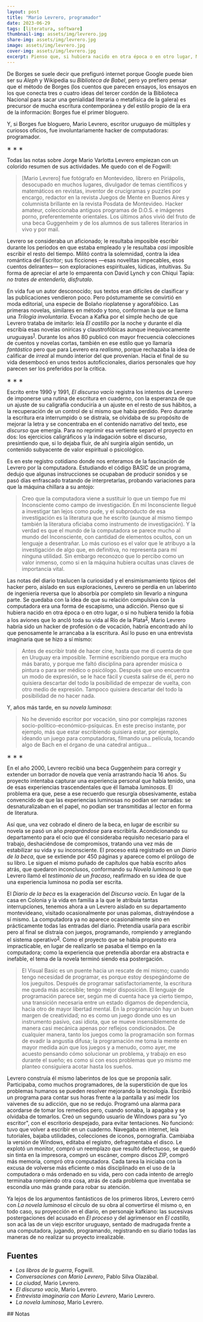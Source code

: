 ```yaml
---
layout: post
title: "Mario Levrero, programador"
date: 2023-06-29
tags: [literatura, software]
thumbnail-img: assets/img/levrero.jpg
share-img: assets/img/levrero.jpg
image: assets/img/levrero.jpg
cover-img: assets/img/levrero.jpg
excerpt: Pienso que, si hubiera nacido en otra época o en otro lugar, Mario Levrero habría sido hacker de profesión o de vocación, habría encontrado ahí lo que penosamente le arrancaba a la literatura.
---
```


De Borges se suele decir que prefiguró internet porque Google puede bien ser su *Aleph* y Wikipedia su *Biblioteca de Babel*, pero yo prefiero pensar que el método de Borges (los cuentos que parecen ensayos, los ensayos en los que conecta tres o cuatro ideas del tercer cordón de la Biblioteca Nacional para sacar una genialidad literaria o metafísica de la galera) es precursor de mucha escritura contemporánea y del estilo propio de la era de la información: Borges fue el primer bloguero.

Y, si Borges fue bloguero, Mario Levrero, escritor uruguayo de múltiples y curiosos oficios, fue involuntariamente hacker de computadoras: programador.

<div class="org-center">
<p>
&lowast; &lowast; &lowast;
</p>
</div>

Todas las notas sobre Jorge Mario Varlotta Levrero empiezan con un colorido resumen de sus actividades. Me quedo con el de Fogwill:

> [Mario Levrero] fue fotógrafo en Montevideo, librero en Piriápolis, desocupado en muchos lugares, divulgador de temas científicos y matemáticos en revistas, inventor de crucigramas y puzzles por encargo, redactor en la revista Juegos de Mente en Buenos Aires y columnista brillante en la revista Posdata de Montevideo. Hacker amateur, coleccionaba antiguos programas de D.O.S. e imágenes porno, preferentemente orientales. Los últimos años vivió del fruto de una beca Guggenheim y de los alumnos de sus talleres literarios in vivo y por mail.

Levrero se consideraba un aficionado; le resultaba imposible escribir durante los períodos en que estaba empleado y le resultaba *casi* imposible escribir el resto del tiempo. Militó contra la solemnidad, contra la idea romántica del Escritor; sus ficciones &#x2014;esas novelitas impecables, esos cuentos delirantes&#x2014; son exploraciones espirituales, lúdicas, intuitivas. Su forma de apreciar el arte lo emparenta con David Lynch y con Chiqui Tapia: *no trates de entenderlo, disfrutalo*.

En vida fue un autor desconocido; sus textos eran difíciles de clasificar y las publicaciones vendieron poco. Pero póstumamente se convirtió en moda editorial, una especie de Bolaño rioplatense y agorafóbico. Las primeras novelas, similares en método y tono, conforman la que se llama una *Trilogía involuntaria*. Evocan a Kafka por el simple hecho de que Levrero trataba de imitarlo: leía *El castillo* por la noche y durante el día escribía esas novelas oníricas y claustrofóbicas aunque inequívocamente uruguayas<sup><a id="fnr.1" class="footref" href="#fn.1" role="doc-backlink">1</a></sup>. Durante los años 80 publicó con mayor frecuencia colecciones de cuentos y novelas cortas, también en ese estilo que yo llamaría *fantástico* pero que para Levrero era *realismo*, porque rechazaba la idea de calificar de *irreal* al mundo interior del que provenían. Hacia el final de su vida desembocó en unos textos autoficcionales, diarios personales que hoy parecen ser los preferidos por la crítica.

<div class="org-center">
<p>
&lowast; &lowast; &lowast;
</p>
</div>

Escrito entre 1990 y 1991, *El discurso vacío* registra los intentos de Levrero de imponerse una rutina de escritura en cuaderno, con la esperanza de que un ajuste de su caligrafía conduciría a un ajuste en el resto de sus hábitos, a la recuperación de un control de sí mismo que había perdido. Pero durante la escritura era interrumpido o se distraía, se olvidaba de su propósito de mejorar la letra y se concentraba en el contenido narrativo del texto, ese *discurso* que emergía. Para no reprimir esa vertiente separó el proyecto en dos: los ejercicios caligráficos y la indagación sobre el discurso, presintiendo que, si lo dejaba fluir, de ahí surgiría algún sentido, un contenido subyacente de valor espiritual o psicológico.

Es en este registro cotidiano donde nos enteramos de la fascinación de Levrero por la computadora. Estudiando el código BASIC de un programa, dedujo que algunas instrucciones se ocupaban de producir sonidos y se pasó días enfrascado tratando de interpretarlas, probando variaciones para que la máquina chillara a su antojo:

> Creo que la computadora viene a sustituir lo que un tiempo fue mi Inconsciente como campo de investigación. En mi Inconsciente llegué a investigar tan lejos como pude, y el subproducto de esa investigación es la literatura que he escrito (aunque al mismo tiempo también la literatura oficiaba como instrumento de investigación). Y la verdad es que el mundo de la computadora se parece mucho al mundo del Inconsciente, con cantidad de elementos ocultos, con un lenguaje a desentrañar. Lo más curioso es el valor que le atribuyo a la investigación de algo que, en definitiva, no representa para mí ninguna utilidad. Sin embargo reconozco que lo percibo como un valor inmenso, como si en la máquina hubiera ocultas unas claves de importancia vital.

Las notas del diario traslucen la curiosidad y el ensimismamiento típicos del hacker pero, aislado en sus exploraciones, Levrero se perdía en un laberinto de ingeniería reversa que lo absorbía por completo sin llevarlo a ninguna parte. Se quedaba con la idea de que su relación compulsiva con la computadora era una forma de escapismo, una adicción. Pienso que si hubiera nacido en otra época o en otro lugar, o si no hubiera tenido la fobia a los aviones que lo ancló toda su vida al Río de la Plata<sup><a id="fnr.2" class="footref" href="#fn.2" role="doc-backlink">2</a></sup>, Mario Levrero habría sido un hacker de profesión o de vocación, habría encontrado ahí lo que penosamente le arrancaba a la escritura. Así lo puso en una entrevista imaginaria que se hizo a sí mismo:

> Antes de escribir traté de hacer cine, hasta que me di cuenta de que en Uruguay era imposible. Terminé escribiendo porque era mucho más barato, y porque me faltó disciplina para aprender música o pintura o para ser médico o psicólogo. Después que uno encuentra un modo de expresión, se le hace fácil y cuesta salirse de él, pero no quisiera descartar del todo la posibilidad de empezar de vuelta, con otro medio de expresión. Tampoco quisiera descartar del todo la posibilidad de no hacer nada.

Y, años más tarde, en su *novela luminosa*:

> No he devenido escritor por vocación, sino por complejas razones socio-político-económico-psíquicas. En este preciso instante, por ejemplo, más que estar escribiendo quisiera estar, por ejemplo, ideando un juego para computadoras, filmando una película, tocando algo de Bach en el órgano de una catedral antigua&#x2026;

<div class="org-center">
<p>
&lowast; &lowast; &lowast;
</p>
</div>

En el año 2000, Levrero recibió una beca Guggenheim para corregir y extender un borrador de novela que venía arrastrando hacía 16 años. Su proyecto intentaba capturar una experiencia personal que había tenido, una de esas experiencias trascendentales que él llamaba *luminosas*. El problema era que, pese a ese recuerdo que resurgía obsesivamente, estaba convencido de que las experiencias luminosas no podían ser narradas: se desnaturalizaban en el papel, no podían ser transmitidas al lector en forma de literatura.

Así que, una vez cobrado el dinero de la beca, en lugar de escribir su novela se pasó un año *preparándose* para escribirla. Acondicionando su departamento para el ocio que él consideraba requisito necesario para el trabajo, deshaciéndose de compromisos, tratando una vez más de estabilizar su vida y su inconsciente. El proceso está registrado en un *Diario de la beca*, que se extiende por 450 páginas y aparece como el prólogo de su libro. Le siguen el mismo puñado de capítulos que había escrito años atrás, que quedaron inconclusos, conformando su *Novela luminosa* lo que Levrero llamó el *testimonio de un fracaso*, reafirmado en su idea de que una experiencia luminosa no podía ser escrita.

El *Diario de la beca* es la exageración del *Discurso vacío*. En lugar de la casa en Colonia y la vida en familia a la que le atribuía tantas interrupciones, tenemos ahora a un Levrero aislado en su departamento montevideano, visitado ocasionalmente por unas palomas, distrayéndose a sí mismo. La computadora ya no aparece ocasionalmente sino en prácticamente todas las entradas del diario. Pretendía usarla para escribir pero al final se distraía con juegos, programando, rompiendo y arreglando el sistema operativo<sup><a id="fnr.3" class="footref" href="#fn.3" role="doc-backlink">3</a></sup>. Como el proyecto que se había propuesto era impracticable, en lugar de realizarlo se pasaba el tiempo en la computadora; como la experiencia que pretendía abordar era abstracta e inefable, el tema de la novela terminó siendo esa postergación.

> El Visual Basic es un puente hacia un rescate de mí mismo; cuando tengo necesidad de programar, es porque estoy despegándome de los jueguitos. Después de programar satisfactoriamente, la escritura me queda más accesible; tengo mejor disposición. El lenguaje de programación parece ser, según me di cuenta hace ya cierto tiempo, una transición necesaria entre un estado digamos de dependencia, hacia otro de mayor libertad mental. En la programación hay un buen margen de creatividad; no es como un juego donde uno es un instrumento pasivo, casi idiota, que se mueve insensiblemente de manera casi mecánica apenas por reflejos condicionados. De cualquier manera, tanto los juegos como la programación son formas de evadir la angustia difusa; la programación me toma la mente en mayor medida aún que los juegos y a menudo, como ayer, me acuesto pensando cómo solucionar un problema, y trabajo en eso durante el sueño; es como si con esos problemas que yo mismo me planteo consiguiera acotar hasta los sueños.

Levrero construía él mismo laberintos de los que se proponía salir. Participaba, como muchos programadores, de la superstición de que los problemas humanos se pueden resolver mejorando la tecnología. Escribió un programa para contar sus horas frente a la pantalla y así medir los vaivenes de su adicción, que no se redujo. Programó una alarma para acordarse de tomar los remedios pero, cuando sonaba, la apagaba y se olvidaba de tomarlos. Creó un segundo usuario de Windows para su "yo escritor", con el escritorio despejado, para evitar tentaciones. No funcionó: tuvo que volver a escribir en un cuaderno. Navegaba en internet, leía tutoriales, bajaba utilidades, colecciones de iconos, pornografía. Cambiaba la versión de Windows, editaba el registro, defragmentaba el disco. Le explotó un monitor, compró un reemplazo que resultó defectuoso, se quedó sin tinta en la impresora, compró un escáner, compro discos ZIP, compró más memoria, compró otra computadora. Cada tarea la iniciaba con la excusa de volverse más eficiente o más disciplinado en el uso de la computadora o más ordenado en su vida, pero con cada intento de arreglo terminaba rompiendo otra cosa, atrás de cada problema que inventaba se escondía uno más grande para robar su atención.

Ya lejos de los argumentos fantásticos de los primeros libros, Levrero cerró con *La novela luminosa* el círculo de su obra al convertirse él mismo o, en todo caso, su proyección en el diario, en personaje kafkiano: las sucesivas postergaciones del acusado en *El proceso* y del agrimensor en *El castillo,* son acá las de un viejo escritor uruguayo, sentado de madrugada frente a una computadora, jugando, programando, registrando en su diario todas las maneras de no realizar su proyecto irrealizable.


## Fuentes

-   *Los libros de la guerra*, Fogwill.
-   *Conversaciones con Mario Levrero*, Pablo Silva Olazábal.
-   *La ciudad*, Mario Levrero.
-   *El discurso vacío*, Mario Levrero.
-   *Entrevista imaginaria con Mario Levrero*, Mario Levrero.
-   *La novela luminosa*, Mario Levrero.

<section class="footnotes" markdown=1>
## Notas
<!--- 
# Notas al pie de p&aacute;gina

 -->
<sup><a id="fn.1" href="#fnr.1">1</a></sup> Yo entré a Levrero por la primera novela de la trilogía, *La ciudad*. Me fascinó tanto que por un tiempo me dediqué a imitar a Levrero imitando a Kafka, con resultados mucho menos felices.

<sup><a id="fn.2" href="#fnr.2">2</a></sup> Con la excepción de una aventura francesa registrada en *Burdeos, 1972*.

<sup><a id="fn.3" href="#fnr.3">3</a></sup> Comparo a Levrero encerrado en su casa, evitando la luz del día, sobreviviendo a base de milanesas que le manda su ex-pareja, renegando del trabajo, llenando las horas con el buscaminas y novelas policiales, con la vida que llevamos durante la cuarentena. Comparo la vida que llevamos durante la cuarentena, las calles desiertas, la gente de barbijo, con perros o disfraces de delivery por permisos de circulación, con las imágenes de un sueño de Levrero.

</section>
